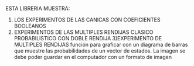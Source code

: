 ESTA LIBRERIA MUESTRA:
1) LOS EXPERIMENTOS DE LAS CANICAS CON COEFICIENTES BOOLEANOS
2) EXPERIMENTOS DE LAS MULTIPLES RENDIJAS CLASICO PROBABILISTICO CON DOBLE RENDIJA
3)EXPERIMENTO DE MULTIPLES RENDIJAS
función para graficar con un diagrama de barras que muestre las probabilidades de un vector de estados. La imagen se debe poder guardar en el computador con un formato de imagen
